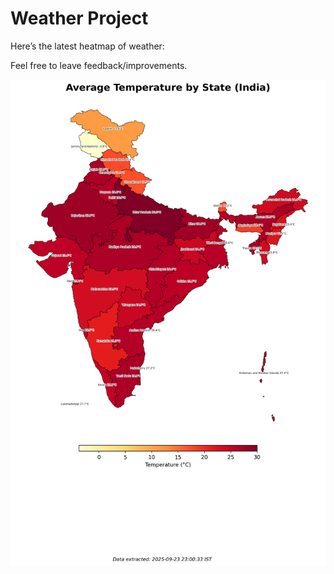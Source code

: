 # Weather Project

Here’s the latest heatmap of weather:

Feel free to leave feedback/improvements.

![India Heatmap](docs/assets/india_heatmap.png?v=D2D93B)
